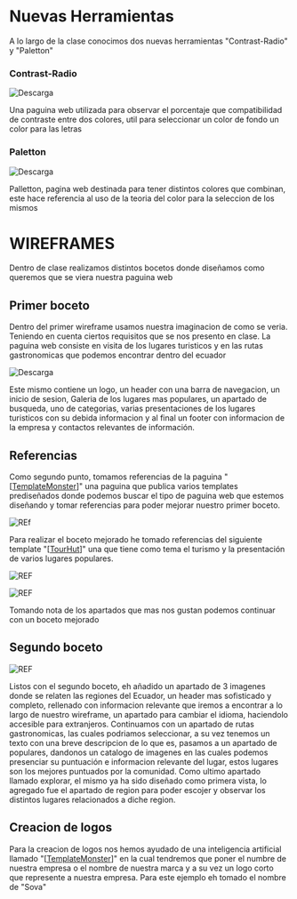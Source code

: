 # Nuevas Herramientas

A lo largo de la clase conocimos dos nuevas herramientas "Contrast-Radio" y "Paletton" 

### Contrast-Radio

![Descarga](IMG/ContrastRadio.png)

Una paguina web utilizada para observar el porcentaje que compatibilidad de contraste entre dos colores, util para seleccionar un color de fondo un color para las letras

### Paletton

![Descarga](IMG/Paleton.png)

Palletton, pagina web destinada para tener distintos colores que combinan, este hace referencia al uso de la teoria del color para la seleccion de los mismos

# WIREFRAMES

Dentro de clase realizamos distintos bocetos donde diseñamos como queremos que se viera nuestra paguina web

## Primer boceto

Dentro del primer wireframe usamos nuestra imaginacion de como se veria. Teniendo en cuenta ciertos requisitos que se nos presento en clase. La paguina web consiste en visita de los lugares turisticos y en las rutas gastronomicas que podemos encontrar dentro del ecuador

![Descarga](IMG/Boceto.png)

Este mismo contiene un logo, un header con una barra de navegacion, un inicio de sesion, Galeria de los lugares mas populares, un apartado de busqueda, uno de categorias, varias presentaciones de los lugares turisticos con su debida informacion y al final un footer con informacion de la empresa y contactos relevantes de información.


## Referencias

Como segundo punto, tomamos referencias de la paguina "[[TemplateMonster](https://www.templatemonster.com)]" una paguina que publica varios templates prediseñados donde podemos buscar el tipo de paguina web que estemos diseñando y tomar referencias para poder mejorar nuestro primer boceto.

![REf](IMG/BusquedaREF.png)

Para realizar el boceto mejorado he tomado referencias del siguiente template "[[TourHut](https://demo.templatemonster.com/pt-br/demo/246497.html?_gl=1*1kjr2xt*_ga*MTQyNjE3NTIzNy4xNzYwNTQ1NDUy*_ga_FTPYEGT5LY*czE3NjA1NDU0NTEkbzEkZzEkdDE3NjA1NDU4MzAkajU3JGwwJGgw)]" una que tiene como tema el turismo y la presentación de varios lugares populares.

![REF](IMG/REF.png)

![REF](IMG/REF1.png)

Tomando nota de los apartados que mas nos gustan podemos continuar con un boceto mejorado 

## Segundo boceto

![REF](IMG/Boceto%20mejorado.png)

Listos con el segundo boceto, eh añadido un apartado de 3 imagenes donde se relaten las regiones del Ecuador, un header mas sofisticado y completo, rellenado con informacion relevante que iremos a encontrar a lo largo de nuestro wireframe, un apartado para cambiar el idioma, haciendolo accesible para extranjeros. Continuamos con un apartado de rutas gastronomicas, las cuales podriamos seleccionar, a su vez tenemos un texto con una breve descripcion de lo que es, pasamos a un apartado de populares, dandonos un catalogo de imagenes en las cuales podemos presenciar su puntuación e informacion relevante del lugar, estos lugares son los mejores puntuados por la comunidad. Como ultimo apartado llamado explorar, el mismo ya ha sido diseñado como primera vista, lo agregado fue el apartado de region para poder escojer y observar los distintos lugares relacionados a diche region.

## Creacion de logos

Para la creacion de logos nos hemos ayudado de una inteligencia artificial llamado "[[TemplateMonster](https://looka.com)]" en la cual tendremos que poner el numbre de nuestra empresa o el nombre de nuestra marca y a su vez un logo corto que represente a nuestra empresa. Para este ejemplo eh tomado el nombre de "Sova" 

